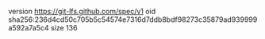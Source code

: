 version https://git-lfs.github.com/spec/v1
oid sha256:236d4cd50c705b5c54574e7316d7ddb8bdf98273c35879ad939999a592a7a5c4
size 136
